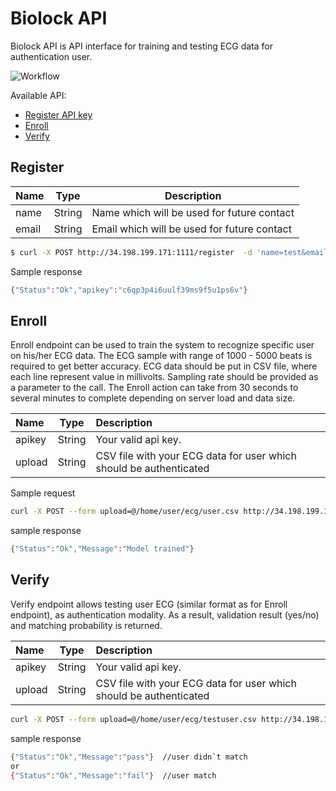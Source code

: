 # Biolock API

Biolock API is API interface for training and testing ECG data for authentication user.

![Workflow](https://raw.githubusercontent.com/thavryl/BiolockDemo/master/IMG/WorkFlow.png)


Available API:

* [Register API key](#register)
* [Enroll ](#enroll)
* [Verify ](#verify)
    





## Register

| Name          | Type          | Description  |
| ------------- |:-------------:| -----|
| name          | String        | Name which will be used for future contact |
| email         | String        | Email which will be used for future contact |



```sh
$ curl -X POST http://34.198.199.171:1111/register  -d 'name=test&email=test@test.com'
```
  Sample response
```sh
{"Status":"Ok","apikey":"c6qp3p4i6uulf39ms9f5u1ps6v"}
```

## Enroll

Enroll endpoint can be used to train the system to recognize specific user on his/her ECG data. The ECG sample with range of 1000 - 5000 beats is required to get better accuracy. ECG data should be put in CSV file, where each line represent value in millivolts. Sampling rate should be provided as a parameter to the call. The Enroll action can take from 30 seconds to several minutes to complete depending on server load and data size.


| Name | Type          | Description  |
| :-------------|:-------------:|:-----|
| apikey| String        | Your valid api key. |
| upload        | String        | CSV file with your ECG data for user which should be authenticated |


Sample request

```sh
curl -X POST --form upload=@/home/user/ecg/user.csv http://34.198.199.171::1111/enroll?apikey=c6qp3p4i6uulf39ms9f5u1ps6v
```
sample response

```sh
{"Status":"Ok","Message":"Model trained"}
```

## Verify 

Verify endpoint allows testing user ECG (similar format as for Enroll endpoint), as authentication modality. As a result, validation result (yes/no) and matching probability is returned.


| Name | Type          | Description  |
| :-------------|:-------------:|:-----|
| apikey| String        | Your valid api key. |
| upload        | String        | CSV file with your ECG data for user which should be authenticated

```sh
curl -X POST --form upload=@/home/user/ecg/testuser.csv http://34.198.199.171:1111/verify?apikey=c6qp3p4i6uulf39ms9f5u1ps6v
```
sample response

```sh
{"Status":"Ok","Message":"pass"}  //user didn`t match
or
{"Status":"Ok","Message":"fail"}  //user match
```
